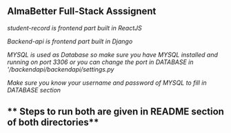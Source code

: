 ## AlmaBetter Full-Stack Asssignent

*student-record is frontend part built in ReactJS*

*Backend-api is frontend part built in Django*

*MYSQL is used as Database so make sure you have MYSQL installed and running on port 3306 or you can change the port in DATABASE in '/backendapi/backendapi/settings.py* 


*Make sure you know your username and password of MYSQL to fill in DATABASE section*




** Steps to run both are given in README section of both directories**
---
